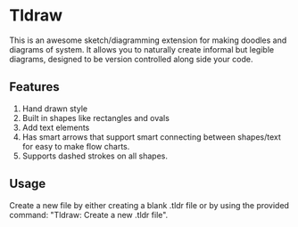 # Tldraw
This is an awesome sketch/diagramming extension for making doodles and diagrams of system. It allows you to naturally create informal but legible diagrams, designed to be version controlled along side your code.

## Features

 1. Hand drawn style
 2. Built in shapes like rectangles and ovals
 3. Add text elements
 4. Has smart arrows that support smart connecting between shapes/text for easy to make flow charts.
 5. Supports dashed strokes on all shapes.

## Usage
Create a new file by either creating a blank .tldr file or by using the provided command: "Tldraw: Create a new .tldr file".